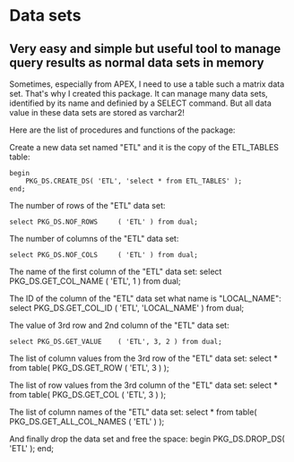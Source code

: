 
# Data sets

## Very easy and simple but useful tool to manage query results as normal data sets in memory

Sometimes, especially from APEX, I need to use a table such a matrix data set.
That's why I created this package.
It can manage many data sets, identified by its name and definied by a SELECT command.
But all data value in these data sets are stored as varchar2!

Here are the list of procedures and functions of the package:

Create a new data set named "ETL" and it is the copy of the ETL_TABLES table:

    begin
        PKG_DS.CREATE_DS( 'ETL', 'select * from ETL_TABLES' );
    end;

The number of rows of the "ETL" data set:
    
    select PKG_DS.NOF_ROWS     ( 'ETL' ) from dual;

The number of columns of the "ETL" data set:

    select PKG_DS.NOF_COLS     ( 'ETL' ) from dual;  

The name of the first column of the "ETL" data set:
    select PKG_DS.GET_COL_NAME ( 'ETL', 1 ) from dual;

The ID of the column of the "ETL" data set what name is "LOCAL_NAME":
    select PKG_DS.GET_COL_ID   ( 'ETL', 'LOCAL_NAME' ) from dual;

The value of 3rd row and 2nd column of the "ETL" data set:

    select PKG_DS.GET_VALUE    ( 'ETL', 3, 2 ) from dual;

The list of column values from the 3rd row of the "ETL" data set:
    select * from table( PKG_DS.GET_ROW ( 'ETL', 3 ) );

The list of row values from the 3rd column of the "ETL" data set:
    select * from table( PKG_DS.GET_COL ( 'ETL', 3 ) );

The list of column names of the "ETL" data set:
    select * from table( PKG_DS.GET_ALL_COL_NAMES ( 'ETL' ) );

And finally drop the data set and free the space:
    begin
        PKG_DS.DROP_DS( 'ETL' );
    end;
   

